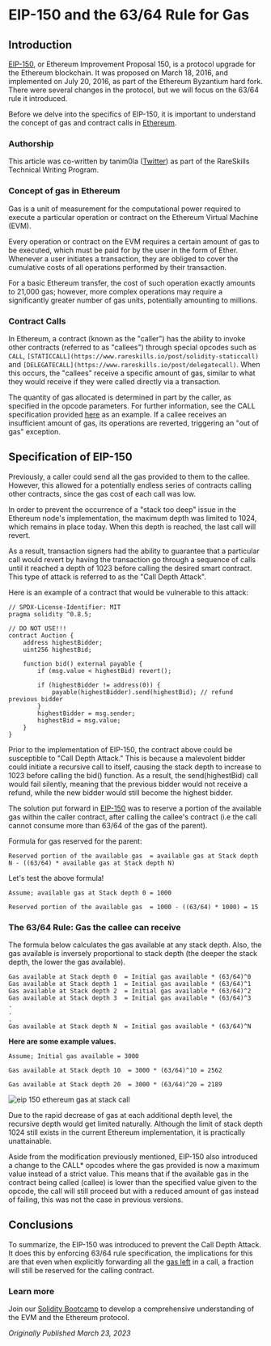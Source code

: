 # EIP-150 and the 63/64 Rule for Gas

## Introduction

[EIP-150](https://github.com/ethereum/EIPs/blob/master/EIPS/eip-150.md), or Ethereum Improvement Proposal 150, is a protocol upgrade for the Ethereum blockchain. It was proposed on March 18, 2016, and implemented on July 20, 2016, as part of the Ethereum Byzantium hard fork. There were several changes in the protocol, but we will focus on the 63/64 rule it introduced.

Before we delve into the specifics of EIP-150, it is important to understand the concept of gas and contract calls in [Ethereum](https://www.rareskills.io/post/convert-gas-to-usd-ethereum).

### Authorship

This article was co-written by tanim0la ([Twitter](https://twitter.com/tanim0la)) as part of the RareSkills Technical Writing Program.

### Concept of gas in Ethereum

Gas is a unit of measurement for the computational power required to execute a particular operation or contract on the Ethereum Virtual Machine (EVM).

Every operation or contract on the EVM requires a certain amount of gas to be executed, which must be paid for by the user in the form of Ether. Whenever a user initiates a transaction, they are obliged to cover the cumulative costs of all operations performed by their transaction.

For a basic Ethereum transfer, the cost of such operation exactly amounts to 21,000 gas; however, more complex operations may require a significantly greater number of gas units, potentially amounting to millions.

### Contract Calls

In Ethereum, a contract (known as the "caller") has the ability to invoke other contracts (referred to as "callees") through special opcodes such as `CALL`, `[STATICCALL](https://www.rareskills.io/post/solidity-staticcall)` and `[DELEGATECALL](https://www.rareskills.io/post/delegatecall)`. When this occurs, the "callees" receive a specific amount of gas, similar to what they would receive if they were called directly via a transaction.

The quantity of gas allocated is determined in part by the caller, as specified in the opcode parameters. For further information, see the CALL specification provided [here](https://eips.ethereum.org/EIPS/eip-5) as an example. If a callee receives an insufficient amount of gas, its operations are reverted, triggering an "out of gas" exception.

## Specification of EIP-150

Previously, a caller could send all the gas provided to them to the callee. However, this allowed for a potentially endless series of contracts calling other contracts, since the gas cost of each call was low.

In order to prevent the occurrence of a "stack too deep" issue in the Ethereum node's implementation, the maximum depth was limited to 1024, which remains in place today. When this depth is reached, the last call will revert.

As a result, transaction signers had the ability to guarantee that a particular call would revert by having the transaction go through a sequence of calls until it reached a depth of 1023 before calling the desired smart contract. This type of attack is referred to as the "Call Depth Attack".

Here is an example of a contract that would be vulnerable to this attack:

```solidity
// SPDX-License-Identifier: MIT
pragma solidity ^0.8.5;

// DO NOT USE!!!
contract Auction {
    address highestBidder;
    uint256 highestBid;

    function bid() external payable {
        if (msg.value < highestBid) revert();

        if (highestBidder != address(0)) {
            payable(highestBidder).send(highestBid); // refund previous bidder
        }
        highestBidder = msg.sender;
        highestBid = msg.value;
    }
}
```

Prior to the implementation of EIP-150, the contract above could be susceptible to "Call Depth Attack." This is because a malevolent bidder could initiate a recursive call to itself, causing the stack depth to increase to 1023 before calling the bid() function. As a result, the send(highestBid) call would fail silently, meaning that the previous bidder would not receive a refund, while the new bidder would still become the highest bidder.

The solution put forward in [EIP-150](https://github.com/ethereum/EIPs/blob/master/EIPS/eip-150.md) was to reserve a portion of the available gas within the caller contract, after calling the callee's contract (i.e the call cannot consume more than 63/64 of the gas of the parent).

Formula for gas reserved for the parent:

```
Reserved portion of the available gas  = available gas at Stack depth N - ((63/64) * available gas at Stack depth N)
```

Let's test the above formula!

```
Assume; available gas at Stack depth 0 = 1000

Reserved portion of the available gas  = 1000 - ((63/64) * 1000) = 15
```

### The 63/64 Rule: Gas the callee can receive

The formula below calculates the gas available at any stack depth. Also, the gas available is inversely proportional to stack depth (the deeper the stack depth, the lower the gas available).

```
Gas available at Stack depth 0  = Initial gas available * (63/64)^0
Gas available at Stack depth 1  = Initial gas available * (63/64)^1
Gas available at Stack depth 2  = Initial gas available * (63/64)^2
Gas available at Stack depth 3  = Initial gas available * (63/64)^3
.
.
.
Gas available at Stack depth N  = Initial gas available * (63/64)^N
```

**Here are some example values.**

```
Assume; Initial gas available = 3000

Gas available at Stack depth 10  = 3000 * (63/64)^10 = 2562

Gas available at Stack depth 20  = 3000 * (63/64)^20 = 2189
```

![eip 150 ethereum gas at stack call](https://static.wixstatic.com/media/935a00_b4f3701be64e4b54a3e3c585d0e69231~mv2.png/v1/fill/w_666,h_352,al_c,q_85,usm_0.66_1.00_0.01,enc_auto/935a00_b4f3701be64e4b54a3e3c585d0e69231~mv2.png)

Due to the rapid decrease of gas at each additional depth level, the recursive depth would get limited naturally. Although the limit of stack depth 1024 still exists in the current Ethereum implementation, it is practically unattainable.

Aside from the modification previously mentioned, EIP-150 also introduced a change to the CALL\* opcodes where the gas provided is now a maximum value instead of a strict value. This means that if the available gas in the contract being called (callee) is lower than the specified value given to the opcode, the call will still proceed but with a reduced amount of gas instead of failing, this was not the case in previous versions.

## Conclusions

To summarize, the EIP-150 was introduced to prevent the Call Depth Attack. It does this by enforcing 63/64 rule specification, the implications for this are that even when explicitly forwarding all the [gas left](https://www.rareskills.io/post/solidity-gasleft) in a call, a fraction will still be reserved for the calling contract.

### Learn more

Join our [Solidity Bootcamp](https://www.rareskills.io/solidity-bootcamp) to develop a comprehensive understanding of the EVM and the Ethereum protocol.

*Originally Published March 23, 2023*
